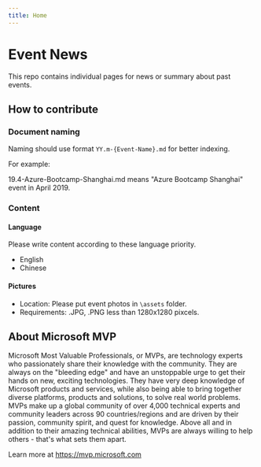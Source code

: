 ```yaml
---
title: Home
---
```


# Event News

This repo contains individual pages for news or summary about past events.

## How to contribute

### Document naming

Naming should use format ```YY.m-{Event-Name}.md``` for better indexing.

For example:

19.4-Azure-Bootcamp-Shanghai.md means "Azure Bootcamp Shanghai" event in April 2019.

### Content

#### Language 

Please write content according to these language priority.

- English
- Chinese  

#### Pictures

- Location: Please put event photos in ```\assets``` folder. 
- Requirements: .JPG, .PNG less than 1280x1280 pixcels.

## About Microsoft MVP

Microsoft Most Valuable Professionals, or MVPs, are technology experts who passionately share their knowledge with the community. They are always on the "bleeding edge" and have an unstoppable urge to get their hands on new, exciting technologies. They have very deep knowledge of Microsoft products and services, while also being able to bring together diverse platforms, products and solutions, to solve real world problems. MVPs make up a global community of over 4,000 technical experts and community leaders across 90 countries/regions and are driven by their passion, community spirit, and quest for knowledge. Above all and in addition to their amazing technical abilities, MVPs are always willing to help others - that's what sets them apart.

Learn more at https://mvp.microsoft.com